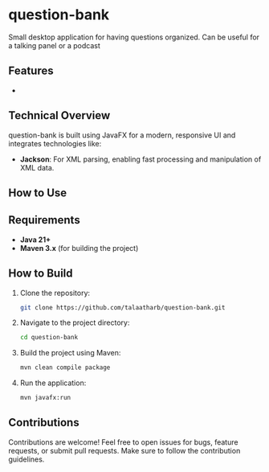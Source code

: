 # question-bank
Small desktop application for having questions organized. Can be useful for a talking panel or a podcast

## Features

- 

## Technical Overview

question-bank is built using JavaFX for a modern, responsive UI and integrates technologies like:

- **Jackson**: For XML parsing, enabling fast processing and manipulation of XML data.
 
## How to Use

## Requirements

- **Java 21+**
- **Maven 3.x** (for building the project)
  
## How to Build

1. Clone the repository:
   ```bash
   git clone https://github.com/talaatharb/question-bank.git
   ```
2. Navigate to the project directory:
   ```bash
   cd question-bank
   ```
3. Build the project using Maven:
   ```bash
   mvn clean compile package
   ```
4. Run the application:
   ```bash
   mvn javafx:run
   ```

## Contributions
Contributions are welcome! Feel free to open issues for bugs, feature requests, or submit pull requests. Make sure to follow the contribution guidelines.
